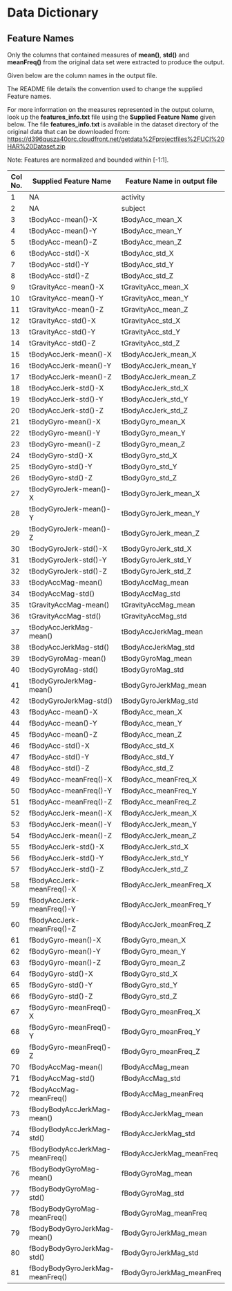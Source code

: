 Data Dictionary
===============

## Feature Names

Only the columns that contained measures of **mean()**, **std()** and **meanFreq()** from the original data set were extracted to produce the output.

Given below are the column names in the output file.

The README file details the convention used to change the supplied Feature names.

For more information on the measures represented in the output column, look up the **features_info.txt** file using the **Supplied Feature Name** given below. The file **features_info.txt** is available in the dataset directory of the original data that can be downloaded from: https://d396qusza40orc.cloudfront.net/getdata%2Fprojectfiles%2FUCI%20HAR%20Dataset.zip

Note: Features are normalized and bounded within [-1:1].

Col No. | Supplied Feature Name | Feature Name in output file
---- | ---- | ------
1|NA|activity
2|NA|subject
3|tBodyAcc-mean()-X|tBodyAcc_mean_X
4|tBodyAcc-mean()-Y|tBodyAcc_mean_Y
5|tBodyAcc-mean()-Z|tBodyAcc_mean_Z
6|tBodyAcc-std()-X|tBodyAcc_std_X
7|tBodyAcc-std()-Y|tBodyAcc_std_Y
8|tBodyAcc-std()-Z|tBodyAcc_std_Z
9|tGravityAcc-mean()-X|tGravityAcc_mean_X
10|tGravityAcc-mean()-Y|tGravityAcc_mean_Y
11|tGravityAcc-mean()-Z|tGravityAcc_mean_Z
12|tGravityAcc-std()-X|tGravityAcc_std_X
13|tGravityAcc-std()-Y|tGravityAcc_std_Y
14|tGravityAcc-std()-Z|tGravityAcc_std_Z
15|tBodyAccJerk-mean()-X|tBodyAccJerk_mean_X
16|tBodyAccJerk-mean()-Y|tBodyAccJerk_mean_Y
17|tBodyAccJerk-mean()-Z|tBodyAccJerk_mean_Z
18|tBodyAccJerk-std()-X|tBodyAccJerk_std_X
19|tBodyAccJerk-std()-Y|tBodyAccJerk_std_Y
20|tBodyAccJerk-std()-Z|tBodyAccJerk_std_Z
21|tBodyGyro-mean()-X|tBodyGyro_mean_X
22|tBodyGyro-mean()-Y|tBodyGyro_mean_Y
23|tBodyGyro-mean()-Z|tBodyGyro_mean_Z
24|tBodyGyro-std()-X|tBodyGyro_std_X
25|tBodyGyro-std()-Y|tBodyGyro_std_Y
26|tBodyGyro-std()-Z|tBodyGyro_std_Z
27|tBodyGyroJerk-mean()-X|tBodyGyroJerk_mean_X
28|tBodyGyroJerk-mean()-Y|tBodyGyroJerk_mean_Y
29|tBodyGyroJerk-mean()-Z|tBodyGyroJerk_mean_Z
30|tBodyGyroJerk-std()-X|tBodyGyroJerk_std_X
31|tBodyGyroJerk-std()-Y|tBodyGyroJerk_std_Y
32|tBodyGyroJerk-std()-Z|tBodyGyroJerk_std_Z
33|tBodyAccMag-mean()|tBodyAccMag_mean
34|tBodyAccMag-std()|tBodyAccMag_std
35|tGravityAccMag-mean()|tGravityAccMag_mean
36|tGravityAccMag-std()|tGravityAccMag_std
37|tBodyAccJerkMag-mean()|tBodyAccJerkMag_mean
38|tBodyAccJerkMag-std()|tBodyAccJerkMag_std
39|tBodyGyroMag-mean()|tBodyGyroMag_mean
40|tBodyGyroMag-std()|tBodyGyroMag_std
41|tBodyGyroJerkMag-mean()|tBodyGyroJerkMag_mean
42|tBodyGyroJerkMag-std()|tBodyGyroJerkMag_std
43|fBodyAcc-mean()-X|fBodyAcc_mean_X
44|fBodyAcc-mean()-Y|fBodyAcc_mean_Y
45|fBodyAcc-mean()-Z|fBodyAcc_mean_Z
46|fBodyAcc-std()-X|fBodyAcc_std_X
47|fBodyAcc-std()-Y|fBodyAcc_std_Y
48|fBodyAcc-std()-Z|fBodyAcc_std_Z
49|fBodyAcc-meanFreq()-X|fBodyAcc_meanFreq_X
50|fBodyAcc-meanFreq()-Y|fBodyAcc_meanFreq_Y
51|fBodyAcc-meanFreq()-Z|fBodyAcc_meanFreq_Z
52|fBodyAccJerk-mean()-X|fBodyAccJerk_mean_X
53|fBodyAccJerk-mean()-Y|fBodyAccJerk_mean_Y
54|fBodyAccJerk-mean()-Z|fBodyAccJerk_mean_Z
55|fBodyAccJerk-std()-X|fBodyAccJerk_std_X
56|fBodyAccJerk-std()-Y|fBodyAccJerk_std_Y
57|fBodyAccJerk-std()-Z|fBodyAccJerk_std_Z
58|fBodyAccJerk-meanFreq()-X|fBodyAccJerk_meanFreq_X
59|fBodyAccJerk-meanFreq()-Y|fBodyAccJerk_meanFreq_Y
60|fBodyAccJerk-meanFreq()-Z|fBodyAccJerk_meanFreq_Z
61|fBodyGyro-mean()-X|fBodyGyro_mean_X
62|fBodyGyro-mean()-Y|fBodyGyro_mean_Y
63|fBodyGyro-mean()-Z|fBodyGyro_mean_Z
64|fBodyGyro-std()-X|fBodyGyro_std_X
65|fBodyGyro-std()-Y|fBodyGyro_std_Y
66|fBodyGyro-std()-Z|fBodyGyro_std_Z
67|fBodyGyro-meanFreq()-X|fBodyGyro_meanFreq_X
68|fBodyGyro-meanFreq()-Y|fBodyGyro_meanFreq_Y
69|fBodyGyro-meanFreq()-Z|fBodyGyro_meanFreq_Z
70|fBodyAccMag-mean()|fBodyAccMag_mean
71|fBodyAccMag-std()|fBodyAccMag_std
72|fBodyAccMag-meanFreq()|fBodyAccMag_meanFreq
73|fBodyBodyAccJerkMag-mean()|fBodyAccJerkMag_mean
74|fBodyBodyAccJerkMag-std()|fBodyAccJerkMag_std
75|fBodyBodyAccJerkMag-meanFreq()|fBodyAccJerkMag_meanFreq
76|fBodyBodyGyroMag-mean()|fBodyGyroMag_mean
77|fBodyBodyGyroMag-std()|fBodyGyroMag_std
78|fBodyBodyGyroMag-meanFreq()|fBodyGyroMag_meanFreq
79|fBodyBodyGyroJerkMag-mean()|fBodyGyroJerkMag_mean
80|fBodyBodyGyroJerkMag-std()|fBodyGyroJerkMag_std
81|fBodyBodyGyroJerkMag-meanFreq()|fBodyGyroJerkMag_meanFreq

